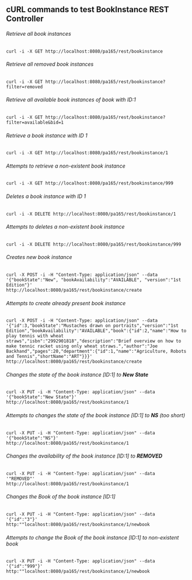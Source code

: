 ## cURL commands to test BookInstance REST Controller

###### Retrieve all book instances
```
curl -i -X GET http://localhost:8080/pa165/rest/bookinstance
```

###### Retrieve all removed book instances
```
curl -i -X GET http://localhost:8080/pa165/rest/bookinstance?filter=removed
```

###### Retrieve all available book instances of book with ID:1
```
curl -i -X GET http://localhost:8080/pa165/rest/bookinstance?filter=available&bid=1
```

###### Retrieve a book instance with ID 1
```
curl -i -X GET http://localhost:8080/pa165/rest/bookinstance/1
```

###### Attempts to retrieve a non-existent book instance
```
curl -i -X GET http://localhost:8080/pa165/rest/bookinstance/999
```

###### Deletes a book instance with ID 1
```
curl -i -X DELETE http://localhost:8080/pa165/rest/bookinstance/1
```

###### Attempts to deletes a non-existent book instance
```
curl -i -X DELETE http://localhost:8080/pa165/rest/bookinstance/999
```

###### Creates new book instance
```
curl -X POST -i -H "Content-Type: application/json" --data
'{"bookState":"New", "bookAvailability":"AVAILABLE", "version":"1st Edition"}'
http://localhost:8080/pa165/rest/bookinstance/create
```

###### Attempts to create already present book instance
```
curl -X POST -i -H "Content-Type: application/json" --data
'{"id":3,"bookState":"Mustaches drawn on portraits","version":"1st Edition","bookAvailability":"AVAILABLE","book":{"id":2,"name":"How to play tennis with wheat straws","isbn":"2992901818","description":"Brief overview on how to make tennic racket using only wheat straws.","author":"Joe Backhand","pages":20,"department":{"id":1,"name":"Agriculture, Robots and Tennis","shortName":"ART"}}}'
http://localhost:8080/pa165/rest/bookinstance/create
```

###### Changes the state of the book instance [ID:1] to **New State**
```
curl -X PUT -i -H "Content-Type: application/json" --data
'{"bookState":"New State"}'
http://localhost:8080/pa165/rest/bookinstance/1
```

###### Attempts to changes the state of the book instance [ID:1] to **NS** (too short)
```
curl -X PUT -i -H "Content-Type: application/json" --data
'{"bookState":"NS"}'
http://localhost:8080/pa165/rest/bookinstance/1
```

###### Changes the availability of the book instance [ID:1] to **REMOVED**
```
curl -X PUT -i -H "Content-Type: application/json" --data
'"REMOVED"'
http://localhost:8080/pa165/rest/bookinstance/1
```

###### Changes the Book of the book instance [ID:1]
```
curl -X PUT -i -H "Content-Type: application/json" --data
'{"id":"3"}'
http:""localhost:8080/pa165/rest/bookinstance/1/newbook
```

###### Attempts to change the Book of the book instance [ID:1] to non-existent book
```
curl -X PUT -i -H "Content-Type: application/json" --data
'{"id":"999"}'
http:""localhost:8080/pa165/rest/bookinstance/1/newbook
```
